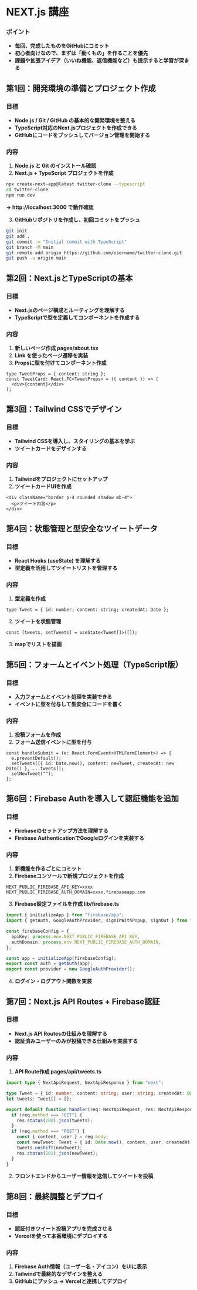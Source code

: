 # NEXT.js 講座

### ポイント
- **毎回、完成したものをGitHubにコミット**
- **初心者向けなので、まずは「動くもの」を作ることを優先**
- **課題や拡張アイデア（いいね機能、返信機能など）も提示すると学習が深まる**

## 第1回：開発環境の準備とプロジェクト作成

### 目標
- **Node.js / Git / GitHub の基本的な開発環境を整える**
- **TypeScript対応のNext.jsプロジェクトを作成できる**
- **GitHubにコードをプッシュしてバージョン管理を開始する**

### 内容
1. **Node.js と Git のインストール確認**
2. **Next.js + TypeScript プロジェクトを作成**
```bash
npx create-next-app@latest twitter-clone --typescript
cd twitter-clone
npm run dev
```
**→ http://localhost:3000 で動作確認**

3. **GitHubリポジトリを作成し、初回コミットをプッシュ**
```bash
git init
git add .
git commit -m "Initial commit with TypeScript"
git branch -M main
git remote add origin https://github.com/username/twitter-clone.git
git push -u origin main
```

## 第2回：Next.jsとTypeScriptの基本

### 目標
- **Next.jsのページ構成とルーティングを理解する**
- **TypeScriptで型を定義してコンポーネントを作成する**

### 内容
1. **新しいページ作成 pages/about.tsx**
2. **Link を使ったページ遷移を実装**
3. **Propsに型を付けてコンポーネント作成**
```tsx
type TweetProps = { content: string };
const TweetCard: React.FC<TweetProps> = ({ content }) => (
  <div>{content}</div>
);
```


## 第3回：Tailwind CSSでデザイン

### 目標
- **Tailwind CSSを導入し、スタイリングの基本を学ぶ**
- **ツイートカードをデザインする**

### 内容
1. **Tailwindをプロジェクトにセットアップ**
2. **ツイートカードUIを作成**
```tsx
<div className="border p-4 rounded shadow mb-4">
  <p>ツイート内容</p>
</div>
```

## 第4回：状態管理と型安全なツイートデータ

### 目標
- **React Hooks (useState) を理解する**
- **型定義を活用してツイートリストを管理する**

### 内容
1. **型定義を作成**
```tsx
type Tweet = { id: number; content: string; createdAt: Date };
```
2. **ツイートを状態管理**
```tsx
const [tweets, setTweets] = useState<Tweet[]>([]);
```

3. **mapでリストを描画**

## 第5回：フォームとイベント処理（TypeScript版）

### 目標
- **入力フォームとイベント処理を実装できる**
- **イベントに型を付与して型安全にコードを書く**

### 内容
1. **投稿フォームを作成**
2. **フォーム送信イベントに型を付与**
```tsx
const handleSubmit = (e: React.FormEvent<HTMLFormElement>) => {
  e.preventDefault();
  setTweets([{ id: Date.now(), content: newTweet, createdAt: new Date() }, ...tweets]);
  setNewTweet("");
};
```

## 第6回：Firebase Authを導入して認証機能を追加

### 目標
- **Firebaseのセットアップ方法を理解する**
- **Firebase AuthenticationでGoogleログインを実装する**

### 内容
1. **新機能を作るごとにコミット**
2. **Firebaseコンソールで新規プロジェクトを作成**
```env
NEXT_PUBLIC_FIREBASE_API_KEY=xxxx
NEXT_PUBLIC_FIREBASE_AUTH_DOMAIN=xxxx.firebaseapp.com
```
3. **Firebase設定ファイルを作成 lib/firebase.ts**

```ts
import { initializeApp } from "firebase/app";
import { getAuth, GoogleAuthProvider, signInWithPopup, signOut } from "firebase/auth";

const firebaseConfig = {
  apiKey: process.env.NEXT_PUBLIC_FIREBASE_API_KEY,
  authDomain: process.env.NEXT_PUBLIC_FIREBASE_AUTH_DOMAIN,
};

const app = initializeApp(firebaseConfig);
export const auth = getAuth(app);
export const provider = new GoogleAuthProvider();
```
4. **ログイン・ログアウト関数を実装**

## 第7回：Next.js API Routes + Firebase認証

### 目標
- **Next.js API Routesの仕組みを理解する**
- **認証済みユーザーのみが投稿できる仕組みを実装する**

### 内容
1. **API Route作成 pages/api/tweets.ts**

```ts
import type { NextApiRequest, NextApiResponse } from "next";

type Tweet = { id: number; content: string; user: string; createdAt: Date };
let tweets: Tweet[] = [];

export default function handler(req: NextApiRequest, res: NextApiResponse) {
  if (req.method === "GET") {
    res.status(200).json(tweets);
  }
  if (req.method === "POST") {
    const { content, user } = req.body;
    const newTweet: Tweet = { id: Date.now(), content, user, createdAt: new Date() };
    tweets.unshift(newTweet);
    res.status(201).json(newTweet);
  }
}
```

2. **フロントエンドからユーザー情報を送信してツイートを投稿**

## 第8回：最終調整とデプロイ

### 目標
- **認証付きツイート投稿アプリを完成させる**
- **Vercelを使って本番環境にデプロイする**

### 内容
1. **Firebase Auth情報（ユーザー名・アイコン）をUIに表示**
2. **Tailwindで最終的なデザインを整える**
3. **GitHubにプッシュ → Vercelと連携してデプロイ**